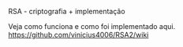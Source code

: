 RSA - criptografia + implementação 

Veja como funciona e como foi implementado aqui. https://github.com/vinicius4006/RSA2/wiki